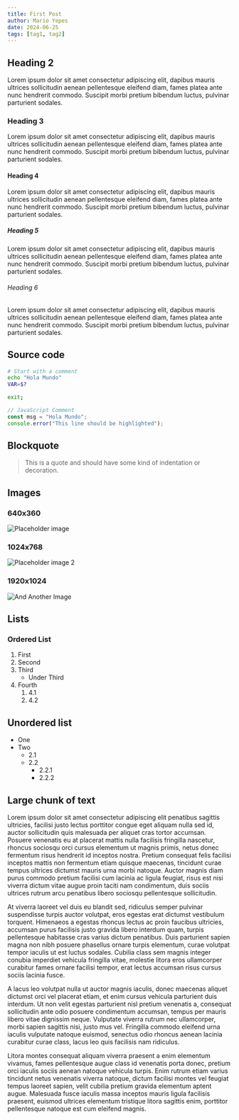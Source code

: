 ```yaml
---
title: First Post
author: Mario Yepes
date: 2024-06-25
tags: [tag1, tag2]
---
```


<!-- cSpell:dictionaries lorem-ipsum -->

## Heading 2

Lorem ipsum dolor sit amet consectetur adipiscing elit, dapibus mauris ultrices sollicitudin aenean pellentesque eleifend diam, fames platea ante nunc hendrerit commodo. Suscipit morbi pretium bibendum luctus, pulvinar parturient sodales.

### Heading 3

Lorem ipsum dolor sit amet consectetur adipiscing elit, dapibus mauris ultrices sollicitudin aenean pellentesque eleifend diam, fames platea ante nunc hendrerit commodo. Suscipit morbi pretium bibendum luctus, pulvinar parturient sodales.

#### Heading 4

Lorem ipsum dolor sit amet consectetur adipiscing elit, dapibus mauris ultrices sollicitudin aenean pellentesque eleifend diam, fames platea ante nunc hendrerit commodo. Suscipit morbi pretium bibendum luctus, pulvinar parturient sodales.

##### Heading 5

Lorem ipsum dolor sit amet consectetur adipiscing elit, dapibus mauris ultrices sollicitudin aenean pellentesque eleifend diam, fames platea ante nunc hendrerit commodo. Suscipit morbi pretium bibendum luctus, pulvinar parturient sodales.

###### Heading 6

Lorem ipsum dolor sit amet consectetur adipiscing elit, dapibus mauris ultrices sollicitudin aenean pellentesque eleifend diam, fames platea ante nunc hendrerit commodo. Suscipit morbi pretium bibendum luctus, pulvinar parturient sodales.

## Source code

```bash
# Start with a comment
echo "Hola Mundo"
VAR=$?

exit;
```

```javascript {3}
// JavaScript Comment
const msg = "Hola Mundo";
console.error("This line should be highlighted");
```

## Blockquote

> This is a quote and should have some kind of indentation or decoration.

## Images

### 640x360

![Placeholder image](https://loremflickr.com/640/360)

### 1024x768

![Placeholder image 2](https://loremflickr.com/1024/768)

### 1920x1024

![And Another Image](https://loremflickr.com/1920/1024)

## Lists

### Ordered List

1. First
2. Second
3. Third
   - Under Third
4. Fourth
   1. 4.1
   2. 4.2

## Unordered list

- One
- Two
  - 2.1
  - 2.2
    - 2.2.1
    - 2.2.2

## Large chunk of text

Lorem ipsum dolor sit amet consectetur adipiscing elit penatibus sagittis ultricies, facilisi justo lectus porttitor congue eget aliquam nulla sed id, auctor sollicitudin quis malesuada per aliquet cras tortor accumsan. Posuere venenatis eu at placerat mattis nulla facilisis fringilla nascetur, rhoncus sociosqu orci cursus elementum ut magnis primis, netus donec fermentum risus hendrerit id inceptos nostra. Pretium consequat felis facilisi inceptos mattis non fermentum etiam quisque maecenas, tincidunt curae tempus ultrices dictumst mauris urna morbi natoque. Auctor magnis diam purus commodo pretium facilisi cum lacinia ac ligula feugiat, risus est nisi viverra dictum vitae augue proin taciti nam condimentum, duis sociis ultrices rutrum arcu penatibus libero sociosqu pellentesque sollicitudin.

At viverra laoreet vel duis eu blandit sed, ridiculus semper pulvinar suspendisse turpis auctor volutpat, eros egestas erat dictumst vestibulum torquent. Himenaeos a egestas rhoncus lectus ac proin faucibus ultricies, accumsan purus facilisis justo gravida libero interdum quam, turpis pellentesque habitasse cras varius dictum penatibus. Duis parturient sapien magna non nibh posuere phasellus ornare turpis elementum, curae volutpat tempor iaculis ut est luctus sodales. Cubilia class sem magnis integer conubia imperdiet vehicula fringilla vitae, molestie litora eros ullamcorper curabitur fames ornare facilisi tempor, erat lectus accumsan risus cursus sociis lacinia fusce.

A lacus leo volutpat nulla ut auctor magnis iaculis, donec maecenas aliquet dictumst orci vel placerat etiam, et enim cursus vehicula parturient duis interdum. Ut non velit egestas parturient nisl pretium venenatis a, consequat sollicitudin ante odio posuere condimentum accumsan, tempus per mauris libero vitae dignissim neque. Vulputate viverra rutrum nec ullamcorper, morbi sapien sagittis nisi, justo mus vel. Fringilla commodo eleifend urna iaculis vulputate natoque euismod, senectus odio rhoncus aenean lacinia curabitur curae class, lacus leo quis facilisis nam ridiculus.

Litora montes consequat aliquam viverra praesent a enim elementum vivamus, fames pellentesque augue class id venenatis porta donec, pretium orci iaculis sociis aenean natoque vehicula turpis. Enim rutrum etiam varius tincidunt netus venenatis viverra natoque, dictum facilisi montes vel feugiat tempus laoreet sapien, velit cubilia pretium gravida elementum aptent augue. Malesuada fusce iaculis massa inceptos mauris ligula facilisis praesent, euismod ultrices elementum tristique litora sagittis enim, porttitor pellentesque natoque est cum eleifend magnis.
